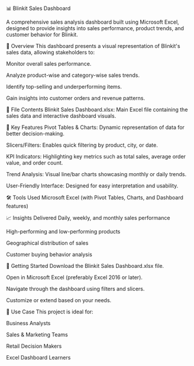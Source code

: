 📊 Blinkit Sales Dashboard

A comprehensive sales analysis dashboard built using Microsoft Excel, designed to provide insights into sales performance, product trends, and customer behavior for Blinkit.

🧾 Overview
This dashboard presents a visual representation of Blinkit's sales data, allowing stakeholders to:

Monitor overall sales performance.

Analyze product-wise and category-wise sales trends.

Identify top-selling and underperforming items.

Gain insights into customer orders and revenue patterns.

📁 File Contents
Blinkit Sales Dashboard.xlsx: Main Excel file containing the sales data and interactive dashboard visuals.

🧩 Key Features
Pivot Tables & Charts: Dynamic representation of data for better decision-making.

Slicers/Filters: Enables quick filtering by product, city, or date.

KPI Indicators: Highlighting key metrics such as total sales, average order value, and order count.

Trend Analysis: Visual line/bar charts showcasing monthly or daily trends.

User-Friendly Interface: Designed for easy interpretation and usability.

🛠️ Tools Used
Microsoft Excel (with Pivot Tables, Charts, and Dashboard features)

📈 Insights Delivered
Daily, weekly, and monthly sales performance

High-performing and low-performing products

Geographical distribution of sales

Customer buying behavior analysis

🚀 Getting Started
Download the Blinkit Sales Dashboard.xlsx file.

Open in Microsoft Excel (preferably Excel 2016 or later).

Navigate through the dashboard using filters and slicers.

Customize or extend based on your needs.

🧠 Use Case
This project is ideal for:

Business Analysts

Sales & Marketing Teams

Retail Decision Makers

Excel Dashboard Learners
